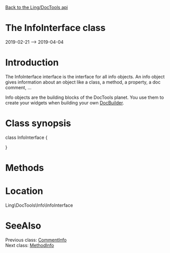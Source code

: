 [Back to the Ling/DocTools api](https://github.com/lingtalfi/DocTools/blob/master/doc/api/Ling/DocTools.md)



The InfoInterface class
================
2019-02-21 --> 2019-04-04






Introduction
============

The InfoInterface interface is the interface for all info objects.
An info object gives information about an object like a class, a method, a property, a doc comment, ...

Info objects are the building blocks of the DocTools planet.
You use them to create your widgets when building your own [DocBuilder](https://github.com/lingtalfi/DocTools/blob/master/doc/api/Ling/DocTools/DocBuilder/DocBuilder.md).



Class synopsis
==============


class <span class="pl-k">InfoInterface</span>  {

}






Methods
==============






Location
=============
Ling\DocTools\Info\InfoInterface


SeeAlso
==============
Previous class: [CommentInfo](https://github.com/lingtalfi/DocTools/blob/master/doc/api/Ling/DocTools/Info/CommentInfo.md)<br>Next class: [MethodInfo](https://github.com/lingtalfi/DocTools/blob/master/doc/api/Ling/DocTools/Info/MethodInfo.md)<br>
